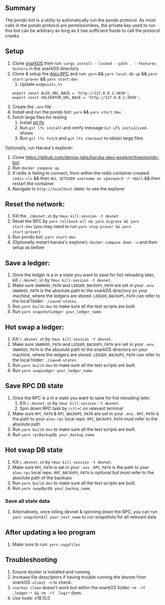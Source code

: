 ## Summary

The pondo bot is a utility to automatically run the pondo protocol.
As most calls in the pondo protocol are permissionless, the private key used to run this bot can be arbitrary as long as it has sufficient funds to call the protocol cranks.

## Setup

1. Clone [snarkOS](https://github.com/AleoNet/snarkOS) then run: `cargo install --locked --path . --features history` in the snarkOS directory
2. Clone & setup the [Aleo RPC](https://github.com/demox-labs/aleo-rpc) and run: `yarn` && `yarn local-db-up` && `yarn start:prover` && `yarn start:dev`
   1. Update `endpoints.ts`
   ```
   export const ALEO_URL_BASE = 'http://127.0.0.1:3030';
   export const VALIDATOR_URL_BASE = 'http://127.0.0.1:3030';
   ```
3. Create the `.env` file
4. Install and run the pondo bot: `yarn` && `yarn start:dev`
5. Fetch large files for testing
   1. Install [git lfs](https://docs.github.com/en/repositories/working-with-files/managing-large-files/installing-git-large-file-storage)
   2. Run `git lfs install` and verify message `Git LFS initialized.` shows
   3. Run `git lfs fetch` and `git lfs checkout` to obtain large files

Optionally, run Haruka's explorer:

1. Clone https://github.com/demox-labs/haruka-aleo-explorer/tree/pondo-bot
2. Run `docker compose up`
3. If redis is failing to connect, from within the redis container created: `redis-cli` && then `ACL SETUSER username on >password ~* +@all` && then restart the container
4. Navigate to `http://localhost:8800/` to see the explorer

## Reset the network:

1. Kill the `./devnet.sh` by `tmux kill-session -t devnet`
2. Reset the RPC by `yarn rollback-all && yarn migrate && yarn start:dev` (you may need to run `yarn stop:prover && yarn start:prover`)
3. Run pondo bot: `yarn start:dev`
4. (Optionally restart haruka's explorer): `docker compose down -v` and then setup as before

## Save a ledger:

1. Once the ledger is a in a state you want to save for hot reloading later, kill `/.devnet.sh` by `tmux kill-session -t devnet`.
2. Make sure `SNARKOS_PATH` and `LEDGER_BACKUPS_PATH` are set in your `.env`. `SNARKOS_PATH` is the absolute path to the snarkOS directory on your machine, where the ledgers are stored. `LEDGER_BACKUPS_PATH` can refer to the local folder: `./saved-states`.
3. Run `yarn build:dev` to make sure all the test scripts are built.
4. Run `yarn snapshotLedger your_ledger_name`.

## Hot swap a ledger:

1. Kill `/.devnet.sh` by `tmux kill-session -t devnet`.
2. Make sure `SNARKOS_PATH` and `LEDGER_BACKUPS_PATH` are set in your `.env`. `SNARKOS_PATH` is the absolute path to the snarkOS directory on your machine, where the ledgers are stored. `LEDGER_BACKUPS_PATH` can refer to the local folder: `./saved-states`.
3. Run `yarn build:dev` to make sure all the test scripts are built.
4. Run `yarn swapLedger your_ledger_name`.

## Save RPC DB state

1. Once the RPC is a in a state you want to save for hot reloading later:
   1. Kill `/.devnet.sh` by `tmux kill-session -t devnet`.
   1. Spin down RPC task by `crtl+C` on relevant terminal
1. Make sure `RPC_PATH` & `RPC_BACKUPS_PATH` are set in your `.env` . `RPC_PATH` is the path to your `aleo-rpc` local repo. `RPC_BACKUPS_PATH` must refer to the absolute path
1. Run `yarn build:dev` to make sure all the test scripts are built.
1. Run `yarn rpcBackupDb your_backup_name`

## Hot swap DB state

1. Kill `/.devnet.sh` by `tmux kill-session -t devnet`.
1. Make sure `RPC_PATH` is set in your `.env` . `RPC_PATH` is the path to your `aleo-rpc` local repo. `RPC_BACKUPS_PATH` is optional but must refer to the absolute path of the backups
1. Run `yarn build:dev` to make sure all the test scripts are built.
1. Run `yarn swapRpcDb your_backup_name`.

### Save all state data

1. Alternatively, once killing devnet & spinning down the RPC, you can run `yarn snapshotAll your_test_name` to run snapshots for all relevant data

## After updating a leo program

1. Make sure to run: `yarn copyFiles`

## Troubleshooting

1. Ensure docker is installed and running
1. Increase file descriptors if having trouble running the devnet from snarkOS: `ulimit -n` to check.
1. `snarkos clean` doesn't work but within the snarkOS folder: `rm -rf .ledger-* && rm -rf .logs*` does.
1. Use node: v18.15.0

